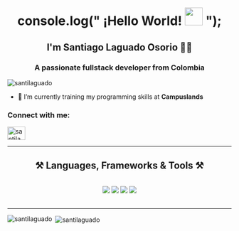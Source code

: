 <h1 align="center">console.log(" ¡Hello World! <img src="https://www.emojiall.com/images/60/telegram/1f44b.gif" width="40px"> ");</h1>
<h2 align="center">I'm Santiago Laguado Osorio 🧑‍💻</h2>
<h3 align="center">A passionate fullstack developer from Colombia</h3>


<p align="left"> <img src="https://komarev.com/ghpvc/?username=santilaguado&label=Profile%20views&color=0e75b6&style=flat" alt="santilaguado" /> </p>

- 🚀 I’m currently training my programming skills at **Campuslands**

<h3 align="left">Connect with me:</h3>
<p align="left">
<a href="https://instagram.com/santilaguado" target="blank"><img align="center" src="https://raw.githubusercontent.com/rahuldkjain/github-profile-readme-generator/master/src/images/icons/Social/instagram.svg" alt="santilaguado" height="30" width="40" /></a>
</p>

<hr/>
 
<h2 align="center">⚒️ Languages, Frameworks & Tools ⚒️</h2>
<br/>
<div align="center">
    <img src="https://skillicons.dev/icons?i=java&theme=light"/>
    <img src="https://skillicons.dev/icons?i=javascript,mysql,python,flutter"/>
    <img src="https://skillicons.dev/icons?i=spring,nodejs,bootstrap,html,css,github,git"/>
    <img src="https://skillicons.dev/icons?i=ai,ps,pr,ae,figma"/>
<br>

</div>

<br/>
<hr/>

<p><img align="left" src="https://github-readme-stats.vercel.app/api/top-langs?username=santilaguado&show_icons=true&locale=en&layout=compact" alt="santilaguado" /></p>

<p>&nbsp;<img align="center" src="https://github-readme-stats.vercel.app/api?username=santilaguado&show_icons=true&locale=en" alt="santilaguado" /></p>
